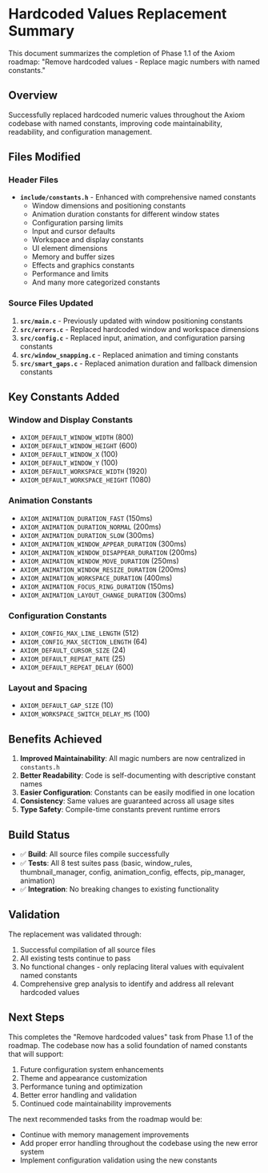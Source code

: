 # Hardcoded Values Replacement Summary

This document summarizes the completion of Phase 1.1 of the Axiom roadmap: "Remove hardcoded values - Replace magic numbers with named constants."

## Overview

Successfully replaced hardcoded numeric values throughout the Axiom codebase with named constants, improving code maintainability, readability, and configuration management.

## Files Modified

### Header Files
- **`include/constants.h`** - Enhanced with comprehensive named constants
  - Window dimensions and positioning constants
  - Animation duration constants for different window states
  - Configuration parsing limits
  - Input and cursor defaults
  - Workspace and display constants
  - UI element dimensions
  - Memory and buffer sizes
  - Effects and graphics constants
  - Performance and limits
  - And many more categorized constants

### Source Files Updated
1. **`src/main.c`** - Previously updated with window positioning constants
2. **`src/errors.c`** - Replaced hardcoded window and workspace dimensions
3. **`src/config.c`** - Replaced input, animation, and configuration parsing constants
4. **`src/window_snapping.c`** - Replaced animation and timing constants
5. **`src/smart_gaps.c`** - Replaced animation duration and fallback dimension constants

## Key Constants Added

### Window and Display Constants
- `AXIOM_DEFAULT_WINDOW_WIDTH` (800)
- `AXIOM_DEFAULT_WINDOW_HEIGHT` (600)
- `AXIOM_DEFAULT_WINDOW_X` (100)
- `AXIOM_DEFAULT_WINDOW_Y` (100)
- `AXIOM_DEFAULT_WORKSPACE_WIDTH` (1920)
- `AXIOM_DEFAULT_WORKSPACE_HEIGHT` (1080)

### Animation Constants
- `AXIOM_ANIMATION_DURATION_FAST` (150ms)
- `AXIOM_ANIMATION_DURATION_NORMAL` (200ms)
- `AXIOM_ANIMATION_DURATION_SLOW` (300ms)
- `AXIOM_ANIMATION_WINDOW_APPEAR_DURATION` (300ms)
- `AXIOM_ANIMATION_WINDOW_DISAPPEAR_DURATION` (200ms)
- `AXIOM_ANIMATION_WINDOW_MOVE_DURATION` (250ms)
- `AXIOM_ANIMATION_WINDOW_RESIZE_DURATION` (200ms)
- `AXIOM_ANIMATION_WORKSPACE_DURATION` (400ms)
- `AXIOM_ANIMATION_FOCUS_RING_DURATION` (150ms)
- `AXIOM_ANIMATION_LAYOUT_CHANGE_DURATION` (300ms)

### Configuration Constants
- `AXIOM_CONFIG_MAX_LINE_LENGTH` (512)
- `AXIOM_CONFIG_MAX_SECTION_LENGTH` (64)
- `AXIOM_DEFAULT_CURSOR_SIZE` (24)
- `AXIOM_DEFAULT_REPEAT_RATE` (25)
- `AXIOM_DEFAULT_REPEAT_DELAY` (600)

### Layout and Spacing
- `AXIOM_DEFAULT_GAP_SIZE` (10)
- `AXIOM_WORKSPACE_SWITCH_DELAY_MS` (100)

## Benefits Achieved

1. **Improved Maintainability**: All magic numbers are now centralized in `constants.h`
2. **Better Readability**: Code is self-documenting with descriptive constant names
3. **Easier Configuration**: Constants can be easily modified in one location
4. **Consistency**: Same values are guaranteed across all usage sites
5. **Type Safety**: Compile-time constants prevent runtime errors

## Build Status

- ✅ **Build**: All source files compile successfully
- ✅ **Tests**: All 8 test suites pass (basic, window_rules, thumbnail_manager, config, animation_config, effects, pip_manager, animation)
- ✅ **Integration**: No breaking changes to existing functionality

## Validation

The replacement was validated through:
1. Successful compilation of all source files
2. All existing tests continue to pass
3. No functional changes - only replacing literal values with equivalent named constants
4. Comprehensive grep analysis to identify and address all relevant hardcoded values

## Next Steps

This completes the "Remove hardcoded values" task from Phase 1.1 of the roadmap. The codebase now has a solid foundation of named constants that will support:

1. Future configuration system enhancements
2. Theme and appearance customization
3. Performance tuning and optimization
4. Better error handling and validation
5. Continued code maintainability improvements

The next recommended tasks from the roadmap would be:
- Continue with memory management improvements
- Add proper error handling throughout the codebase using the new error system
- Implement configuration validation using the new constants
